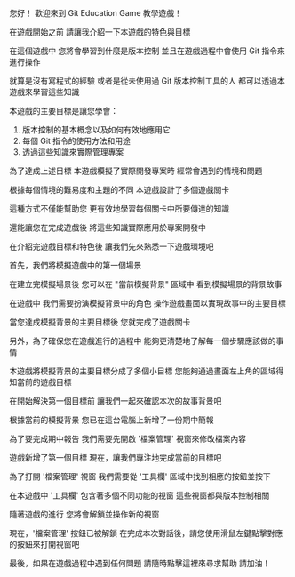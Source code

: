 您好！
歡迎來到 Git Education Game 教學遊戲！

在遊戲開始之前
請讓我介紹一下本遊戲的特色與目標

在這個遊戲中
您將會學習到什麼是版本控制
並且在遊戲過程中會使用 Git 指令來進行操作

就算是沒有寫程式的經驗
或者是從未使用過 Git 版本控制工具的人
都可以透過本遊戲來學習這些知識

本遊戲的主要目標是讓您學會：
1. 版本控制的基本概念以及如何有效地應用它
2. 每個 Git 指令的使用方法和用途
3. 透過這些知識來實際管理專案

為了達成上述目標
本遊戲模擬了實際開發專案時
經常會遇到的情境和問題

根據每個情境的難易度和主題的不同
本遊戲設計了多個遊戲關卡

這種方式不僅能幫助您
更有效地學習每個關卡中所要傳達的知識

還能讓您在完成遊戲後
將這些知識實際應用於專案開發中

在介紹完遊戲目標和特色後
讓我們先來熟悉一下遊戲環境吧

首先，我們將模擬遊戲中的第一個場景

在建立完模擬場景後
您可以在 "當前模擬背景" 區域中
看到模擬場景的背景故事

在遊戲中
我們需要扮演模擬背景中的角色
操作遊戲畫面以實現故事中的主要目標

當您達成模擬背景的主要目標後
您就完成了遊戲關卡

另外，為了確保您在遊戲進行的過程中
能夠更清楚地了解每一個步驟應該做的事情

本遊戲將模擬背景的主要目標分成了多個小目標
您能夠通過畫面左上角的區域得知當前的遊戲目標

在開始解決第一個目標前
讓我們一起來確認本次的故事背景吧

根據當前的模擬背景
您已在這台電腦上新增了一份期中簡報

為了要完成期中報告
我們需要先開啟 '檔案管理' 視窗來修改檔案內容

遊戲新增了第一個目標
現在，讓我們專注地完成當前的目標吧

為了打開 '檔案管理' 視窗
我們需要從 '工具欄' 區域中找到相應的按鈕並按下

在本遊戲中
'工具欄' 包含著多個不同功能的視窗
這些視窗都與版本控制相關

隨著遊戲的進行
您將會解鎖並操作新的視窗

現在，'檔案管理' 按鈕已被解鎖
在完成本次對話後，請您使用滑鼠左鍵點擊對應的按鈕來打開視窗吧

最後，如果在遊戲過程中遇到任何問題
請隨時點擊這裡來尋求幫助
請加油！